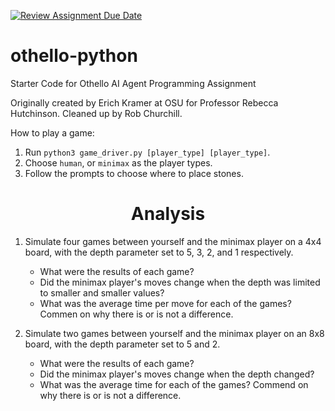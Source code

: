 [![Review Assignment Due Date](https://classroom.github.com/assets/deadline-readme-button-24ddc0f5d75046c5622901739e7c5dd533143b0c8e959d652212380cedb1ea36.svg)](https://classroom.github.com/a/i3cjXgnP)
# othello-python
Starter Code for Othello AI Agent Programming Assignment

Originally created by Erich Kramer at OSU for Professor Rebecca Hutchinson.
Cleaned up by Rob Churchill.

How to play a game:

1. Run `python3 game_driver.py [player_type] [player_type]`.
2. Choose `human`, or `minimax` as the player types.
3. Follow the prompts to choose where to place stones.

<h1 align="center">Analysis</h1>

1. Simulate four games between yourself and the minimax player on a 4x4 board, with the depth parameter set to 5, 3, 2, and 1 respectively.
    * What were the results of each game?
    * Did the minimax player's moves change when the depth was limited to smaller and smaller values?
    * What was the average time per move for each of the games? Commen on why there is or is not a difference.

2. Simulate two games between yourself and the minimax player on an 8x8 board, with the depth parameter set to 5 and 2.
    * What were the results of each game?
    * Did the minimax player's moves change when the depth changed?
    * What was the average time for each of the games? Commend on why there is or is not a difference.